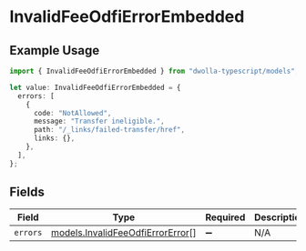# InvalidFeeOdfiErrorEmbedded

## Example Usage

```typescript
import { InvalidFeeOdfiErrorEmbedded } from "dwolla-typescript/models";

let value: InvalidFeeOdfiErrorEmbedded = {
  errors: [
    {
      code: "NotAllowed",
      message: "Transfer ineligible.",
      path: "/_links/failed-transfer/href",
      links: {},
    },
  ],
};
```

## Fields

| Field                                                                      | Type                                                                       | Required                                                                   | Description                                                                |
| -------------------------------------------------------------------------- | -------------------------------------------------------------------------- | -------------------------------------------------------------------------- | -------------------------------------------------------------------------- |
| `errors`                                                                   | [models.InvalidFeeOdfiErrorError](../models/invalidfeeodfierrorerror.md)[] | :heavy_minus_sign:                                                         | N/A                                                                        |